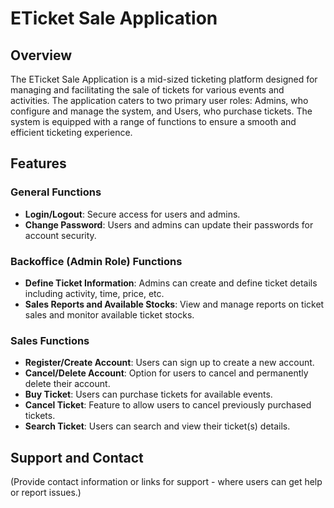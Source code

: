 # ETicket Sale Application

## Overview
The ETicket Sale Application is a mid-sized ticketing platform designed for managing and facilitating the sale of tickets for various events and activities. The application caters to two primary user roles: Admins, who configure and manage the system, and Users, who purchase tickets. The system is equipped with a range of functions to ensure a smooth and efficient ticketing experience.

## Features

### General Functions
- **Login/Logout**: Secure access for users and admins.
- **Change Password**: Users and admins can update their passwords for account security.

### Backoffice (Admin Role) Functions
- **Define Ticket Information**: Admins can create and define ticket details including activity, time, price, etc.
- **Sales Reports and Available Stocks**: View and manage reports on ticket sales and monitor available ticket stocks.

### Sales Functions
- **Register/Create Account**: Users can sign up to create a new account.
- **Cancel/Delete Account**: Option for users to cancel and permanently delete their account.
- **Buy Ticket**: Users can purchase tickets for available events.
- **Cancel Ticket**: Feature to allow users to cancel previously purchased tickets.
- **Search Ticket**: Users can search and view their ticket(s) details.

## Support and Contact

(Provide contact information or links for support - where users can get help or report issues.)

